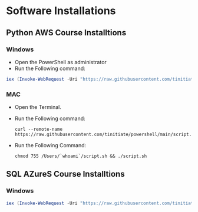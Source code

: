 # Software Installations
## Python AWS Course Installtions 
### Windows
- Open the PowerShell as administrator 
- Run the Following command:

```ps1
iex (Invoke-WebRequest -Uri "https://raw.githubusercontent.com/tinitiate/powershell/main/Installs.ps1" -UseBasicParsing).Content
```
### MAC
- Open the Terminal.
- Run the Following command:

  ```
  curl --remote-name https://raw.githubusercontent.com/tinitiate/powershell/main/script.sh
  ```
- Run the Following Command:

  ```
  chmod 755 /Users/`whoami`/script.sh && ./script.sh
  ```
## SQL AZureS Course Installtions 
### Windows
```ps1
iex (Invoke-WebRequest -Uri "https://raw.githubusercontent.com/tinitiate/powershell/main/sql-install.ps1" -UseBasicParsing).Content
```


